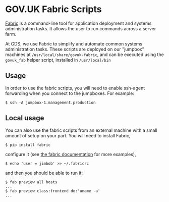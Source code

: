 # GOV.UK Fabric Scripts

[Fabric](http://fabfile.org) is a command-line tool for application deployment
and systems administration tasks. It allows the user to run commands across a
server farm.

At GDS, we use Fabric to simplify and automate common systems administration
tasks. These scripts are deployed on our "jumpbox" machines at
`/usr/local/share/govuk-fabric`, and can be executed using the `govuk_fab`
helper script, installed in `/usr/local/bin`

## Usage

In order to use the fabric scripts, you will need to enable ssh-agent
forwarding when you connect to the jumpboxes. For example:

    $ ssh -A jumpbox-1.management.production

## Local usage

You can also use the fabric scripts from an external machine with a small amount
of setup on your part. You will need to install Fabric,

    $ pip install fabric

configure it (see [the fabric documentation][fabdoc] for more examples),

    $ echo 'user = jimbob' >> ~/.fabricrc

and then you should be able to run it:

    $ fab preview all hosts
    ...
    $ fab preview class:frontend do:'uname -a'
    ...

[fabdoc]: http://docs.fabfile.org/en/latest/usage/fab.html

